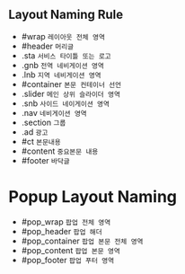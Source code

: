 ## Layout Naming Rule

* #wrap `레이아웃 전체 영역`
* #header `머리글`
* .sta `서비스 타이틀 또는 로고`
* .gnb `전역 네비게이션 영역`
* .lnb `지역 네비게이션 영역`
* #container `본문 컨테이너 선언`
* .slider `메인 상위 슬라이더 영역`
* .snb `사이드 네이게이션 영역`
* .nav `네비게이션 영역`
* .section `그룹`
* .ad `광고`
* #ct `본문내용`
* #content `중요본문 내용 `
* #footer `바닥글`

# Popup Layout Naming 

* #pop_wrap `팝업 전체 영역`
* #pop_header `팝업 해더`
* #pop_container `팝업 본문 전체 영역`
* #pop_content `팝업 본문 영역`
* #pop_footer `팝업 푸터 영역`
